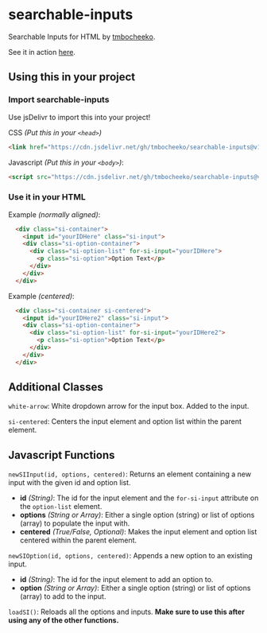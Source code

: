 # searchable-inputs
Searchable Inputs for HTML by [tmbocheeko](https://www.twitter.com/tmbocheeko_).

See it in action [here](https://jsfiddle.net/tmbocheeko/j5crh3od/latest).

## Using this in your project

### Import searchable-inputs
Use jsDelivr to import this into your project!

CSS _(Put this in your `<head>`)_

```html
<link href="https://cdn.jsdelivr.net/gh/tmbocheeko/searchable-inputs@v1.2/searchableinputs.css" rel="stylesheet" type="text/css" />
```

Javascript _(Put this in your `<body>`)_:

```html
<script src="https://cdn.jsdelivr.net/gh/tmbocheeko/searchable-inputs@v1.2/searchableinputs.js" crossorigin="anonymous" defer></script>
```
### Use it in your HTML

Example _(normally aligned)_:

```html
  <div class="si-container">
    <input id="yourIDHere" class="si-input">
    <div class="si-option-container">
      <div class="si-option-list" for-si-input="yourIDHere">
        <p class="si-option">Option Text</p>
      </div>
    </div>
  </div>
```

Example _(centered)_:

```html
  <div class="si-container si-centered">
    <input id="yourIDHere2" class="si-input">
    <div class="si-option-container">
      <div class="si-option-list" for-si-input="yourIDHere2">
        <p class="si-option">Option Text</p>
      </div>
    </div>
  </div>
```

## Additional Classes

`white-arrow`: White dropdown arrow for the input box. Added to the input.

`si-centered`: Centers the input element and option list within the parent element.

## Javascript Functions

`newSIInput(id, options, centered)`: Returns an element containing a new input with the given id and option list.
- **id** _(String)_: The id for the input element and the `for-si-input` attribute on the `option-list` element.
- **options** _(String or Array)_: Either a single option (string) or list of options (array) to populate the input with.
- **centered** _(True/False, Optional)_: Makes the input element and option list centered within the parent element.

`newSIOption(id, options, centered)`: Appends a new option to an existing input.
- **id** _(String)_: The id for the input element to add an option to.
- **option** _(String or Array)_: Either a single option (string) or list of options (array) to add to the input.

`loadSI()`: Reloads all the options and inputs. **Make sure to use this after using any of the other functions.**
